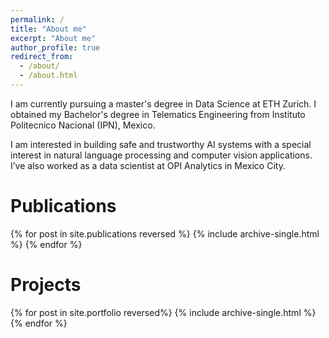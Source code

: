 ```yaml
---
permalink: /
title: "About me"
excerpt: "About me"
author_profile: true
redirect_from: 
  - /about/
  - /about.html
---
```


I am currently pursuing a master's degree in Data Science at ETH Zurich. 
I obtained my Bachelor's degree in Telematics Engineering from Instituto Politecnico Nacional (IPN), Mexico. 

I am interested in building safe and trustworthy AI systems with a special interest in natural language processing and computer vision applications. I’ve also worked as a data scientist at OPI Analytics in Mexico City.


Publications
======
{% for post in site.publications reversed %}
  {% include archive-single.html %}
{% endfor %}

Projects
======
{% for post in site.portfolio reversed%}
  {% include archive-single.html %}
{% endfor %}
